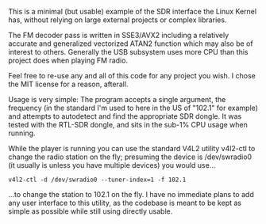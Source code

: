 This is a minimal (but usable) example of the SDR interface the Linux Kernel has, without relying on large external projects or complex libraries.

The FM decoder pass is written in SSE3/AVX2 including a relatively accurate and generalized vectorized ATAN2 function which may also be of interest to others. Generally the USB subsystem uses more CPU than this project does when playing FM radio.

Feel free to re-use any and all of this code for any project you wish. I chose the MIT license for a reason, afterall.

Usage is very simple: The program accepts a single argument, the frequency (in the standard I'm used to here in the US of "102.1" for example) and attempts to autodetect and find the appropriate SDR dongle. It was tested with the RTL-SDR dongle, and sits in the sub-1% CPU usage when running.

While the player is running you can use the standard V4L2 utility v4l2-ctl to change the radio station on the fly; presuming the device is /dev/swradio0 (it usually is unless you have multiple devices) you would use...

```
v4l2-ctl -d /dev/swradio0 --tuner-index=1 -f 102.1
```

...to change the station to 102.1 on the fly. I have no immediate plans to add any user interface to this utility, as the codebase is meant to be kept as simple as possible while still using directly usable.